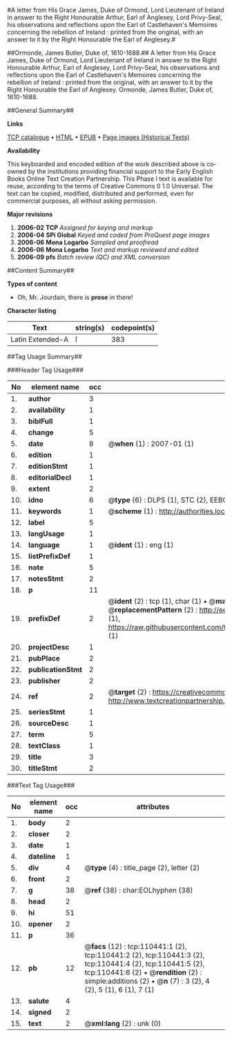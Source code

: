 #A letter from His Grace James, Duke of Ormond, Lord Lieutenant of Ireland in answer to the Right Honourable Arthur, Earl of Anglesey, Lord Privy-Seal, his observations and reflections upon the Earl of Castlehaven's Memoires concerning the rebellion of Ireland : printed from the original, with an answer to it by the Right Honourable the Earl of Anglesey.#

##Ormonde, James Butler, Duke of, 1610-1688.##
A letter from His Grace James, Duke of Ormond, Lord Lieutenant of Ireland in answer to the Right Honourable Arthur, Earl of Anglesey, Lord Privy-Seal, his observations and reflections upon the Earl of Castlehaven's Memoires concerning the rebellion of Ireland : printed from the original, with an answer to it by the Right Honourable the Earl of Anglesey.
Ormonde, James Butler, Duke of, 1610-1688.

##General Summary##

**Links**

[TCP catalogue](http://www.ota.ox.ac.uk/tcp/)  • 
[HTML](http://tei.it.ox.ac.uk/tcp/Texts-HTML/free/A53/A53438.html)  • 
[EPUB](http://tei.it.ox.ac.uk/tcp/Texts-EPUB/free/A53/A53438.epub) • 
[Page images (Historical Texts)](https://data.historicaltexts.jisc.ac.uk/view?pubId=eebo-31355396e&pageId=eebo-31355396e-110441-1)

**Availability**

This keyboarded and encoded edition of the
	       work described above is co-owned by the institutions
	       providing financial support to the Early English Books
	       Online Text Creation Partnership. This Phase I text is
	       available for reuse, according to the terms of Creative
	       Commons 0 1.0 Universal. The text can be copied,
	       modified, distributed and performed, even for
	       commercial purposes, all without asking permission.

**Major revisions**

1. __2006-02__ __TCP__ *Assigned for keying and markup*
1. __2006-04__ __SPi Global__ *Keyed and coded from ProQuest page images*
1. __2006-06__ __Mona Logarbo__ *Sampled and proofread*
1. __2006-06__ __Mona Logarbo__ *Text and markup reviewed and edited*
1. __2006-09__ __pfs__ *Batch review (QC) and XML conversion*

##Content Summary##

**Types of content**

  * Oh, Mr. Jourdain, there is **prose** in there!

**Character listing**


|Text|string(s)|codepoint(s)|
|---|---|---|
|Latin Extended-A|ſ|383|

##Tag Usage Summary##

###Header Tag Usage###

|No|element name|occ|attributes|
|---|---|---|---|
|1.|__author__|3||
|2.|__availability__|1||
|3.|__biblFull__|1||
|4.|__change__|5||
|5.|__date__|8| @__when__ (1) : 2007-01 (1)|
|6.|__edition__|1||
|7.|__editionStmt__|1||
|8.|__editorialDecl__|1||
|9.|__extent__|2||
|10.|__idno__|6| @__type__ (6) : DLPS (1), STC (2), EEBO-CITATION (1), OCLC (1), VID (1)|
|11.|__keywords__|1| @__scheme__ (1) : http://authorities.loc.gov/ (1)|
|12.|__label__|5||
|13.|__langUsage__|1||
|14.|__language__|1| @__ident__ (1) : eng (1)|
|15.|__listPrefixDef__|1||
|16.|__note__|5||
|17.|__notesStmt__|2||
|18.|__p__|11||
|19.|__prefixDef__|2| @__ident__ (2) : tcp (1), char (1)  •  @__matchPattern__ (2) : ([0-9\-]+):([0-9IVX]+) (1), (.+) (1)  •  @__replacementPattern__ (2) : http://eebo.chadwyck.com/downloadtiff?vid=$1&page=$2 (1), https://raw.githubusercontent.com/textcreationpartnership/Texts/master/tcpchars.xml#$1 (1)|
|20.|__projectDesc__|1||
|21.|__pubPlace__|2||
|22.|__publicationStmt__|2||
|23.|__publisher__|2||
|24.|__ref__|2| @__target__ (2) : https://creativecommons.org/publicdomain/zero/1.0/ (1), http://www.textcreationpartnership.org/docs/. (1)|
|25.|__seriesStmt__|1||
|26.|__sourceDesc__|1||
|27.|__term__|5||
|28.|__textClass__|1||
|29.|__title__|3||
|30.|__titleStmt__|2||


###Text Tag Usage###

|No|element name|occ|attributes|
|---|---|---|---|
|1.|__body__|2||
|2.|__closer__|2||
|3.|__date__|1||
|4.|__dateline__|1||
|5.|__div__|4| @__type__ (4) : title_page (2), letter (2)|
|6.|__front__|2||
|7.|__g__|38| @__ref__ (38) : char:EOLhyphen (38)|
|8.|__head__|2||
|9.|__hi__|51||
|10.|__opener__|2||
|11.|__p__|36||
|12.|__pb__|12| @__facs__ (12) : tcp:110441:1 (2), tcp:110441:2 (2), tcp:110441:3 (2), tcp:110441:4 (2), tcp:110441:5 (2), tcp:110441:6 (2)  •  @__rendition__ (2) : simple:additions (2)  •  @__n__ (7) : 3 (2), 4 (2), 5 (1), 6 (1), 7 (1)|
|13.|__salute__|4||
|14.|__signed__|2||
|15.|__text__|2| @__xml:lang__ (2) : unk (0)|
